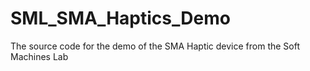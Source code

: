 # SML_SMA_Haptics_Demo
The source code for the demo of the SMA Haptic device from the Soft Machines Lab
